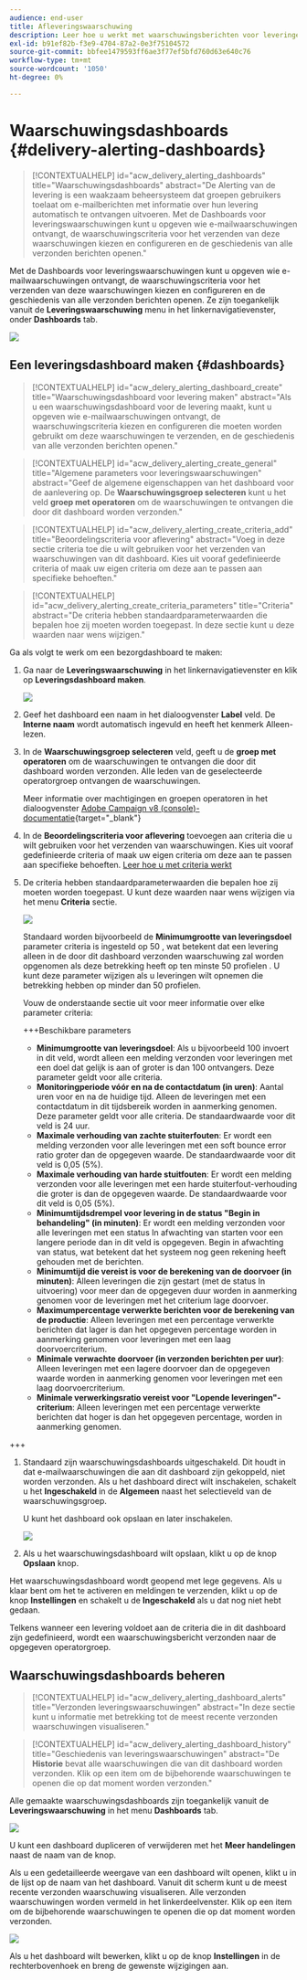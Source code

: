 ```yaml
---
audience: end-user
title: Afleveringswaarschuwing
description: Leer hoe u werkt met waarschuwingsberichten voor leveringen.
exl-id: b91ef82b-f3e9-4704-87a2-0e3f75104572
source-git-commit: bbfee1479593ff6ae3f77ef5bfd760d63e640c76
workflow-type: tm+mt
source-wordcount: '1050'
ht-degree: 0%

---
```


# Waarschuwingsdashboards {#delivery-alerting-dashboards}

>[!CONTEXTUALHELP]
>id="acw_delivery_alerting_dashboards"
>title="Waarschuwingsdashboards"
>abstract="De Alerting van de levering is een waakzaam beheersysteem dat groepen gebruikers toelaat om e-mailberichten met informatie over hun levering automatisch te ontvangen uitvoeren. Met de Dashboards voor leveringswaarschuwingen kunt u opgeven wie e-mailwaarschuwingen ontvangt, de waarschuwingscriteria voor het verzenden van deze waarschuwingen kiezen en configureren en de geschiedenis van alle verzonden berichten openen."

Met de Dashboards voor leveringswaarschuwingen kunt u opgeven wie e-mailwaarschuwingen ontvangt, de waarschuwingscriteria voor het verzenden van deze waarschuwingen kiezen en configureren en de geschiedenis van alle verzonden berichten openen. Ze zijn toegankelijk vanuit de **Leveringswaarschuwing** menu in het linkernavigatievenster, onder **Dashboards** tab.

![](assets/alerting-dashboard-list.png)

## Een leveringsdashboard maken {#dashboards}

>[!CONTEXTUALHELP]
>id="acw_delery_alerting_dashboard_create"
>title="Waarschuwingsdashboard voor levering maken"
>abstract="Als u een waarschuwingsdashboard voor de levering maakt, kunt u opgeven wie e-mailwaarschuwingen ontvangt, de waarschuwingscriteria kiezen en configureren die moeten worden gebruikt om deze waarschuwingen te verzenden, en de geschiedenis van alle verzonden berichten openen."

>[!CONTEXTUALHELP]
>id="acw_delivery_alerting_create_general"
>title="Algemene parameters voor leveringswaarschuwingen"
>abstract="Geef de algemene eigenschappen van het dashboard voor de aanlevering op. De **Waarschuwingsgroep selecteren** kunt u het veld **groep met operatoren** om de waarschuwingen te ontvangen die door dit dashboard worden verzonden."

>[!CONTEXTUALHELP]
>id="acw_delivery_alerting_create_criteria_add"
>title="Beoordelingscriteria voor aflevering"
>abstract="Voeg in deze sectie criteria toe die u wilt gebruiken voor het verzenden van waarschuwingen van dit dashboard. Kies uit vooraf gedefinieerde criteria of maak uw eigen criteria om deze aan te passen aan specifieke behoeften."

>[!CONTEXTUALHELP]
>id="acw_delivery_alerting_create_criteria_parameters"
>title="Criteria"
>abstract="De criteria hebben standaardparameterwaarden die bepalen hoe zij moeten worden toegepast. In deze sectie kunt u deze waarden naar wens wijzigen."

Ga als volgt te werk om een bezorgdashboard te maken:

1. Ga naar de **Leveringswaarschuwing** in het linkernavigatievenster en klik op **Leveringsdashboard maken**.

   ![](assets/alerting-dashboard.png)

1. Geef het dashboard een naam in het dialoogvenster **Label** veld. De **Interne naam** wordt automatisch ingevuld en heeft het kenmerk Alleen-lezen.

1. In de **Waarschuwingsgroep selecteren** veld, geeft u de **groep met operatoren** om de waarschuwingen te ontvangen die door dit dashboard worden verzonden. Alle leden van de geselecteerde operatorgroep ontvangen de waarschuwingen.

   Meer informatie over machtigingen en groepen operatoren in het dialoogvenster [Adobe Campaign v8 (console)-documentatie](https://experienceleague.adobe.com/en/docs/campaign/campaign-v8/admin/permissions/gs-permissions){target="_blank"}

1. In de **Beoordelingscriteria voor aflevering** toevoegen aan criteria die u wilt gebruiken voor het verzenden van waarschuwingen. Kies uit vooraf gedefinieerde criteria of maak uw eigen criteria om deze aan te passen aan specifieke behoeften. [Leer hoe u met criteria werkt](../msg/delivery-alerting-criteria.md)

1. De criteria hebben standaardparameterwaarden die bepalen hoe zij moeten worden toegepast. U kunt deze waarden naar wens wijzigen via het menu **Criteria** sectie.

   ![](assets/alerting-criteria-parameters.png)

   Standaard worden bijvoorbeeld de **Minimumgrootte van leveringsdoel** parameter criteria is ingesteld op 50 , wat betekent dat een levering alleen in de door dit dashboard verzonden waarschuwing zal worden opgenomen als deze betrekking heeft op ten minste 50 profielen . U kunt deze parameter wijzigen als u leveringen wilt opnemen die betrekking hebben op minder dan 50 profielen.

   Vouw de onderstaande sectie uit voor meer informatie over elke parameter criteria:

   +++Beschikbare parameters

   * **Minimumgrootte van leveringsdoel**: Als u bijvoorbeeld 100 invoert in dit veld, wordt alleen een melding verzonden voor leveringen met een doel dat gelijk is aan of groter is dan 100 ontvangers. Deze parameter geldt voor alle criteria.
   * **Monitoringperiode vóór en na de contactdatum (in uren)**: Aantal uren voor en na de huidige tijd. Alleen de leveringen met een contactdatum in dit tijdsbereik worden in aanmerking genomen. Deze parameter geldt voor alle criteria. De standaardwaarde voor dit veld is 24 uur.
   * **Maximale verhouding van zachte stuiterfouten**: Er wordt een melding verzonden voor alle leveringen met een soft bounce error ratio groter dan de opgegeven waarde. De standaardwaarde voor dit veld is 0,05 (5%).
   * **Maximale verhouding van harde stuitfouten**: Er wordt een melding verzonden voor alle leveringen met een harde stuiterfout-verhouding die groter is dan de opgegeven waarde. De standaardwaarde voor dit veld is 0,05 (5%).
   * **Minimumtijdsdrempel voor levering in de status &quot;Begin in behandeling&quot; (in minuten)**: Er wordt een melding verzonden voor alle leveringen met een status In afwachting van starten voor een langere periode dan in dit veld is opgegeven. Begin in afwachting van status, wat betekent dat het systeem nog geen rekening heeft gehouden met de berichten.
   * **Minimumtijd die vereist is voor de berekening van de doorvoer (in minuten)**: Alleen leveringen die zijn gestart (met de status In uitvoering) voor meer dan de opgegeven duur worden in aanmerking genomen voor de leveringen met het criterium lage doorvoer.
   * **Maximumpercentage verwerkte berichten voor de berekening van de productie**: Alleen leveringen met een percentage verwerkte berichten dat lager is dan het opgegeven percentage worden in aanmerking genomen voor leveringen met een laag doorvoercriterium.
   * **Minimale verwachte doorvoer (in verzonden berichten per uur)**: Alleen leveringen met een lagere doorvoer dan de opgegeven waarde worden in aanmerking genomen voor leveringen met een laag doorvoercriterium.
   * **Minimale verwerkingsratio vereist voor &quot;Lopende leveringen&quot;-criterium**: Alleen leveringen met een percentage verwerkte berichten dat hoger is dan het opgegeven percentage, worden in aanmerking genomen.

+++

1. Standaard zijn waarschuwingsdashboards uitgeschakeld. Dit houdt in dat e-mailwaarschuwingen die aan dit dashboard zijn gekoppeld, niet worden verzonden. Als u het dashboard direct wilt inschakelen, schakelt u het **Ingeschakeld** in de **Algemeen** naast het selectieveld van de waarschuwingsgroep.

   U kunt het dashboard ook opslaan en later inschakelen.

   ![](assets/alerting-dashboard-enable.png)

1. Als u het waarschuwingsdashboard wilt opslaan, klikt u op de knop **Opslaan** knop.

Het waarschuwingsdashboard wordt geopend met lege gegevens. Als u klaar bent om het te activeren en meldingen te verzenden, klikt u op de knop **Instellingen** en schakelt u de **Ingeschakeld** als u dat nog niet hebt gedaan.

Telkens wanneer een levering voldoet aan de criteria die in dit dashboard zijn gedefinieerd, wordt een waarschuwingsbericht verzonden naar de opgegeven operatorgroep.

## Waarschuwingsdashboards beheren

>[!CONTEXTUALHELP]
>id="acw_delivery_alerting_dashboard_alerts"
>title="Verzonden leveringswaarschuwingen"
>abstract="In deze sectie kunt u informatie met betrekking tot de meest recente verzonden waarschuwingen visualiseren."

>[!CONTEXTUALHELP]
>id="acw_delivery_alerting_dashboard_history"
>title="Geschiedenis van leveringswaarschuwingen"
>abstract="De **Historie** bevat alle waarschuwingen die van dit dashboard worden verzonden. Klik op een item om de bijbehorende waarschuwingen te openen die op dat moment worden verzonden."

Alle gemaakte waarschuwingsdashboards zijn toegankelijk vanuit de **Leveringswaarschuwing** in het menu **Dashboards** tab.

![](assets/alerting-dashboard-list.png)

U kunt een dashboard dupliceren of verwijderen met het **Meer handelingen** naast de naam van de knop.

Als u een gedetailleerde weergave van een dashboard wilt openen, klikt u in de lijst op de naam van het dashboard. Vanuit dit scherm kunt u de meest recente verzonden waarschuwing visualiseren. Alle verzonden waarschuwingen worden vermeld in het linkerdeelvenster. Klik op een item om de bijbehorende waarschuwingen te openen die op dat moment worden verzonden.

![](assets/alerting-dashboard-details.png)

Als u het dashboard wilt bewerken, klikt u op de knop **Instellingen** in de rechterbovenhoek en breng de gewenste wijzigingen aan.
